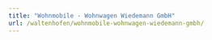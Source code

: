 ```yaml
---
title: "Wohnmobile - Wohnwagen Wiedemann GmbH"
url: /waltenhofen/wohnmobile-wohnwagen-wiedemann-gmbh/
---
```

